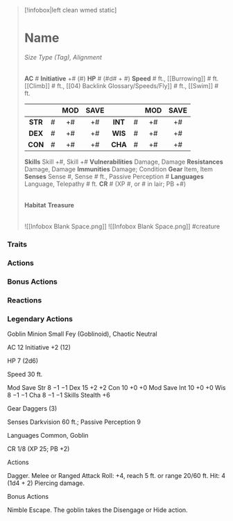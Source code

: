 > [!infobox|left clean wmed static]
> # Name
> *Size Type (Tag), Alignment*
> 
> | |
> | - |
> **AC** # **Initiative** +# (#)
> **HP** # (#d# + #)
> **Speed** # ft., [[Burrowing]] # ft. [[Climb]] # ft., [[04) Backlink Glossary/Speeds/Fly]] # ft., [[Swim]] # ft.
> 
> | | | MOD | SAVE | | | MOD | SAVE |
> | :-: | :-: | :-: | :-: | :-: | :-: | :-: | :-: |
> | **STR** | # | +# | +# | **INT** | # | +# | +# | 
> | **DEX** | # | +# | +# | **WIS** | # | +# | +# |
> | **CON** | # | +# | +# | **CHA** | # | +# | +# |
> **Skills** Skill +#, Skill +#
> **Vulnerabilities** Damage, Damage
> **Resistances** Damage, Damage
> **Immunities** Damage; Condition
> **Gear** Item, Item
> **Senses** Sense #, Sense # ft., Passive Perception #
> **Languages** Language, Telepathy # ft.
> **CR** # (XP #, or # in lair; PB +#)
>
> | |
> | - |
> **Habitat**
> **Treasure**
> 
> | |
> | - |
> ![[Infobox Blank Space.png]]
> ![[Infobox Blank Space.png]]
> #creature 


### Traits
### Actions
### Bonus Actions
### Reactions
### Legendary Actions
Goblin Minion
Small Fey (Goblinoid), Chaotic Neutral

AC 12 Initiative +2 (12)

HP 7 (2d6)

Speed 30 ft.

Mod	Save
Str	8	−1	−1
Dex	15	+2	+2
Con	10	+0	+0
Mod	Save
Int	10	+0	+0
Wis	8	−1	−1
Cha	8	−1	−1
Skills Stealth +6

Gear Daggers (3)

Senses Darkvision 60 ft.; Passive Perception 9

Languages Common, Goblin

CR 1/8 (XP 25; PB +2)

Actions

Dagger. Melee or Ranged Attack Roll: +4, reach 5 ft. or range 20/60 ft. Hit: 4 (1d4 + 2) Piercing damage.

Bonus Actions

Nimble Escape. The goblin takes the Disengage or Hide action.